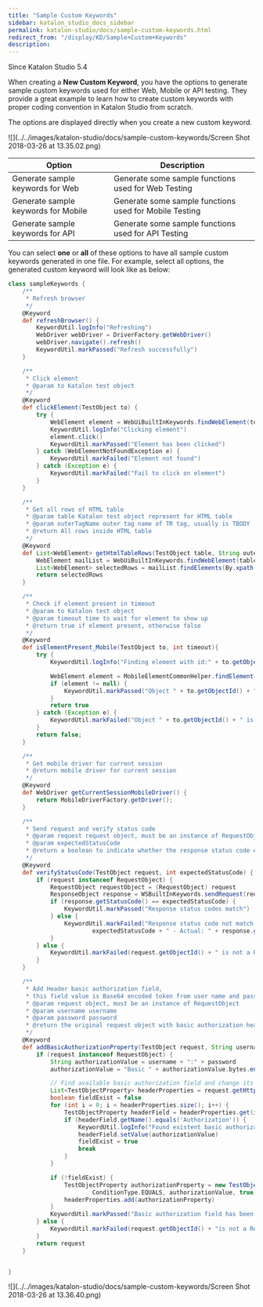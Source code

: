 ```yaml
---
title: "Sample Custom Keywords" 
sidebar: katalon_studio_docs_sidebar
permalink: katalon-studio/docs/sample-custom-keywords.html 
redirect_from: "/display/KD/Sample+Custom+Keywords" 
description: 
---
```

Since Katalon Studio 5.4

When creating a **New Custom Keyword**, you have the options to generate sample custom keywords used for either Web, Mobile or API testing. They provide a great example to learn how to create custom keywords with proper coding convention in Katalon Studio from scratch.

The options are displayed directly when you create a new custom keyword.

![](../../images/katalon-studio/docs/sample-custom-keywords/Screen Shot 2018-03-26 at 13.35.02.png)

<table><thead><tr><th>Option</th><th>Description</th></tr></thead><tbody><tr><td>Generate sample keywords for Web</td><td>Generate some sample functions used for Web Testing</td></tr><tr><td><span>Generate sample keywords for Mobile</span></td><td>Generate some sample functions used for Mobile Testing</td></tr><tr><td><span>Generate sample keywords for API</span></td><td>Generate some sample functions used for API Testing</td></tr></tbody></table>

  
You can select **one** or **all** of these options to have all sample custom keywords generated in one file. For example, select all options, the generated custom keyword will look like as below:

```groovy
class sampleKeywords {
	/**
	 * Refresh browser
	 */
	@Keyword
	def refreshBrowser() {
		KeywordUtil.logInfo("Refreshing")
		WebDriver webDriver = DriverFactory.getWebDriver()
		webDriver.navigate().refresh()
		KeywordUtil.markPassed("Refresh successfully")
	}

	/**
	 * Click element
	 * @param to Katalon test object
	 */
	@Keyword
	def clickElement(TestObject to) {
		try {
			WebElement element = WebUiBuiltInKeywords.findWebElement(to);
			KeywordUtil.logInfo("Clicking element")
			element.click()
			KeywordUtil.markPassed("Element has been clicked")
		} catch (WebElementNotFoundException e) {
			KeywordUtil.markFailed("Element not found")
		} catch (Exception e) {
			KeywordUtil.markFailed("Fail to click on element")
		}
	}

	/**
	 * Get all rows of HTML table
	 * @param table Katalon test object represent for HTML table
	 * @param outerTagName outer tag name of TR tag, usually is TBODY
	 * @return All rows inside HTML table
	 */
	@Keyword
	def List<WebElement> getHtmlTableRows(TestObject table, String outerTagName) {
		WebElement mailList = WebUiBuiltInKeywords.findWebElement(table)
		List<WebElement> selectedRows = mailList.findElements(By.xpath("./" + outerTagName + "/tr"))
		return selectedRows
	}

	/**
	 * Check if element present in timeout
	 * @param to Katalon test object
	 * @param timeout time to wait for element to show up
	 * @return true if element present, otherwise false
	 */
	@Keyword
	def isElementPresent_Mobile(TestObject to, int timeout){
		try {
			KeywordUtil.logInfo("Finding element with id:" + to.getObjectId())

			WebElement element = MobileElementCommonHelper.findElement(to, timeout)
			if (element != null) {
				KeywordUtil.markPassed("Object " + to.getObjectId() + " is present")
			}
			return true
		} catch (Exception e) {
			KeywordUtil.markFailed("Object " + to.getObjectId() + " is not present")
		}
		return false;
	}

	/**
	 * Get mobile driver for current session
	 * @return mobile driver for current session
	 */
	@Keyword
	def WebDriver getCurrentSessionMobileDriver() {
		return MobileDriverFactory.getDriver();
	}

	/**
	 * Send request and verify status code
	 * @param request request object, must be an instance of RequestObject
	 * @param expectedStatusCode
	 * @return a boolean to indicate whether the response status code equals the expected one
	 */
	@Keyword
	def verifyStatusCode(TestObject request, int expectedStatusCode) {
		if (request instanceof RequestObject) {
			RequestObject requestObject = (RequestObject) request
			ResponseObject response = WSBuiltInKeywords.sendRequest(requestObject)
			if (response.getStatusCode() == expectedStatusCode) {
				KeywordUtil.markPassed("Response status codes match")
			} else {
				KeywordUtil.markFailed("Response status code not match. Expected: " +
						expectedStatusCode + " - Actual: " + response.getStatusCode() )
			}
		} else {
			KeywordUtil.markFailed(request.getObjectId() + " is not a RequestObject")
		}
	}

	/**
	 * Add Header basic authorization field,
	 * this field value is Base64 encoded token from user name and password
	 * @param request object, must be an instance of RequestObject
	 * @param username username
	 * @param password password
	 * @return the original request object with basic authorization header field added
	 */
	@Keyword
	def addBasicAuthorizationProperty(TestObject request, String username, String password) {
		if (request instanceof RequestObject) {
			String authorizationValue = username + ":" + password
			authorizationValue = "Basic " + authorizationValue.bytes.encodeBase64().toString()

			// Find available basic authorization field and change its value to the new one, if any
			List<TestObjectProperty> headerProperties = request.getHttpHeaderProperties()
			boolean fieldExist = false
			for (int i = 0; i < headerProperties.size(); i++) {
				TestObjectProperty headerField = headerProperties.get(i)
				if (headerField.getName().equals('Authorization')) {
					KeywordUtil.logInfo("Found existent basic authorization field. Replacing its value.")
					headerField.setValue(authorizationValue)
					fieldExist = true
					break
				}
			}

			if (!fieldExist) {
				TestObjectProperty authorizationProperty = new TestObjectProperty("Authorization",
						ConditionType.EQUALS, authorizationValue, true)
				headerProperties.add(authorizationProperty)
			}
			KeywordUtil.markPassed("Basic authorization field has been added to request header")
		} else {
			KeywordUtil.markFailed(request.getObjectId() + "is not a RequestObject")
		}
		return request
	}


}
```

![](../../images/katalon-studio/docs/sample-custom-keywords/Screen Shot 2018-03-26 at 13.36.40.png)